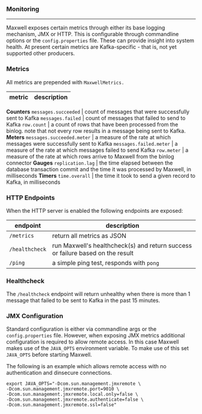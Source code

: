 ### Monitoring
***
Maxwell exposes certain metrics through either its base logging mechanism, JMX or HTTP. This is configurable through commandline options
or the `config.properties` file. These can provide insight into system health.
At present certain metrics are Kafka-specific - that is, not yet supported other producers.

### Metrics
All metrics are prepended with `MaxwellMetrics.`

metric                         | description
-------------------------------|-------------------------------------
**Counters**
`messages.succeeded`           | count of messages that were successfully sent to Kafka
`messages.failed`              | count of messages that failed to send to Kafka
`row.count`                    | a count of rows that have been processed from the binlog. note that not every row results in a message being sent to Kafka.
**Meters**
`messages.succeeded.meter`     | a measure of the rate at which messages were successfully sent to Kafka
`messages.failed.meter`        | a measure of the rate at which messages failed to send Kafka
`row.meter`                    | a measure of the rate at which rows arrive to Maxwell from the binlog connector
**Gauges**
`replication.lag`              | the time elapsed between the database transaction commit and the time it was processed by Maxwell, in milliseconds
**Timers**
`time.overall`                 | the time it took to send a given record to Kafka, in milliseconds

### HTTP Endpoints
When the HTTP server is enabled the following endpoints are exposed:

endpoint                       | description
-------------------------------|-------------
`/metrics`                     | return all metrics as JSON
`/healthcheck`                 | run Maxwell's healthcheck(s) and return success or failure based on the result
`/ping`                        | a simple ping test, responds with `pong`

### Healthcheck
The `/healthcheck` endpoint will return unhealthy when there is more than 1 message that failed to be sent to Kafka in the past 15 minutes.

### JMX Configuration
Standard configuration is either via commandline args or the `config.properties` file. However, when exposing JMX metrics
additional configuration is required to allow remote access. In this case Maxwell makes use of the `JAVA_OPTS` environment variable.
To make use of this set `JAVA_OPTS` before starting Maxwell.

The following is an example which allows remote access with no authentication and dinsecure connections.

```
export JAVA_OPTS="-Dcom.sun.management.jmxremote \
-Dcom.sun.management.jmxremote.port=9010 \
-Dcom.sun.management.jmxremote.local.only=false \
-Dcom.sun.management.jmxremote.authenticate=false \
-Dcom.sun.management.jmxremote.ssl=false"
```



<script>
  jQuery(document).ready(function () {
    jQuery("table").addClass("table table-condensed table-bordered table-hover");
  });
</script>

